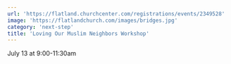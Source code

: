 ```yaml
---
url: 'https://flatland.churchcenter.com/registrations/events/2349528'
image: 'https://flatlandchurch.com/images/bridges.jpg'
category: 'next-step'
title: 'Loving Our Muslim Neighbors Workshop'
---
```


July 13 at 9:00-11:30am
